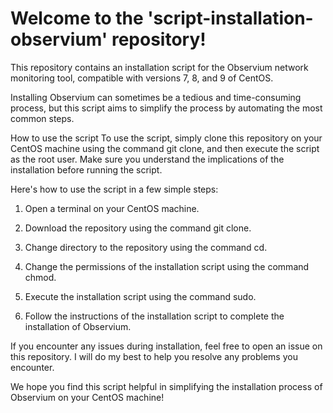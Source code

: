 # Welcome to the 'script-installation-observium' repository!

This repository contains an installation script for the Observium network monitoring tool, compatible with versions 7, 8, and 9 of CentOS.

Installing Observium can sometimes be a tedious and time-consuming process, but this script aims to simplify the process by automating the most common steps.

How to use the script
To use the script, simply clone this repository on your CentOS machine using the command git clone, and then execute the script as the root user. Make sure you understand the implications of the installation before running the script.

Here's how to use the script in a few simple steps:

1) Open a terminal on your CentOS machine.

2) Download the repository using the command git clone.

3) Change directory to the repository using the command cd.

4) Change the permissions of the installation script using the command chmod.

5) Execute the installation script using the command sudo.

6) Follow the instructions of the installation script to complete the installation of Observium.

If you encounter any issues during installation, feel free to open an issue on this repository. I will do my best to help you resolve any problems you encounter.

We hope you find this script helpful in simplifying the installation process of Observium on your CentOS machine!
